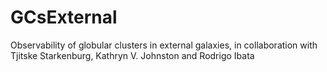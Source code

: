 # GCsExternal
Observability of globular clusters in external galaxies, in collaboration with Tjitske Starkenburg, Kathryn V. Johnston and Rodrigo Ibata
